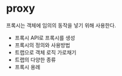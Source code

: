 # proxy

프록시는 객체에 임의의 동작을 넣기 위해 사용한다.

-  프록시 API로 프록시를 생성
-  프록시의 정의와 사용방법
-  트랩으로 객체 로직 가로채기
-  트랩의 다양한 종류
-  프록시 용례

